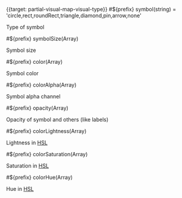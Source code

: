 {{target: partial-visual-map-visual-type}}
#${prefix} symbol(string) = 'circle,rect,roundRect,triangle,diamond,pin,arrow,none'

Type of symbol

#${prefix} symbolSize(Array)

Symbol size

#${prefix} color(Array)

Symbol color

#${prefix} colorAlpha(Array)

Symbol alpha channel

#${prefix} opacity(Array)

Opacity of symbol and others (like labels)

#${prefix} colorLightness(Array)

Lightness in [HSL](https://en.wikipedia.org/wiki/HSL_and_HSV)

#${prefix} colorSaturation(Array)

Saturation in [HSL](https://en.wikipedia.org/wiki/HSL_and_HSV)

#${prefix} colorHue(Array)

Hue in [HSL](https://en.wikipedia.org/wiki/HSL_and_HSV)